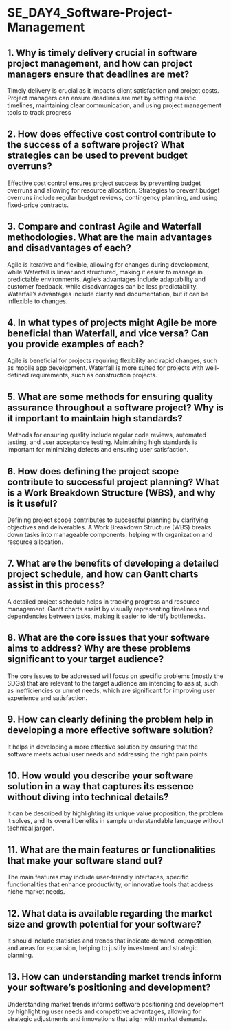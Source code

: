 
# SE_DAY4_Software-Project-Management
## 1. Why is timely delivery crucial in software project management, and how can project managers ensure that deadlines are met?
Timely delivery is crucial as it impacts client satisfaction and project costs. Project managers can ensure deadlines are met by setting realistic timelines, maintaining clear communication, and using project management tools to track progress
## 2. How does effective cost control contribute to the success of a software project? What strategies can be used to prevent budget overruns?
Effective cost control ensures project success by preventing budget overruns and allowing for resource allocation. Strategies to prevent budget overruns include regular budget reviews, contingency planning, and using fixed-price contracts.
## 3. Compare and contrast Agile and Waterfall methodologies. What are the main advantages and disadvantages of each?
Agile is iterative and flexible, allowing for changes during development, while Waterfall is linear and structured, making it easier to manage in predictable environments. Agile’s advantages include adaptability and customer feedback, while disadvantages can be less predictability. Waterfall’s advantages include clarity and documentation, but it can be inflexible to changes.
## 4. In what types of projects might Agile be more beneficial than Waterfall, and vice versa? Can you provide examples of each?
Agile is beneficial for projects requiring flexibility and rapid changes, such as mobile app development. Waterfall is more suited for projects with well-defined requirements, such as construction projects.
## 5. What are some methods for ensuring quality assurance throughout a software project? Why is it important to maintain high standards?
Methods for ensuring quality include regular code reviews, automated testing, and user acceptance testing. Maintaining high standards is important for minimizing defects and ensuring user satisfaction.
## 6. How does defining the project scope contribute to successful project planning? What is a Work Breakdown Structure (WBS), and why is it useful?
Defining project scope contributes to successful planning by clarifying objectives and deliverables. A Work Breakdown Structure (WBS) breaks down tasks into manageable components, helping with organization and resource allocation.
## 7. What are the benefits of developing a detailed project schedule, and how can Gantt charts assist in this process?
A detailed project schedule helps in tracking progress and resource management. Gantt charts assist by visually representing timelines and dependencies between tasks, making it easier to identify bottlenecks.
## 8. What are the core issues that your software aims to address? Why are these problems significant to your target audience?
The core issues to be addressed will focus on specific problems (mostly the SDGs) that are relevant to the target audience am intending to assist, such as inefficiencies or unmet needs, which are significant for improving user experience and satisfaction.

## 9. How can clearly defining the problem help in developing a more effective software solution?
It helps in developing a more effective solution by ensuring that the software meets actual user needs and addressing the right pain points.
## 10. How would you describe your software solution in a way that captures its essence without diving into technical details?
It can be described by highlighting its unique value proposition, the problem it solves, and its overall benefits in sample understandable language without technical jargon.
## 11. What are the main features or functionalities that make your software stand out?
The main features may include user-friendly interfaces, specific functionalities that enhance productivity, or innovative tools that address niche market needs.
## 12. What data is available regarding the market size and growth potential for your software?
It should include  statistics and trends that indicate demand, competition, and areas for expansion, helping to justify investment and strategic planning.
## 13. How can understanding market trends inform your software’s positioning and development?
Understanding market trends informs software positioning and development by highlighting user needs and competitive advantages, allowing for strategic adjustments and innovations that align with market demands.
